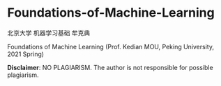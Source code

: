 # Foundations-of-Machine-Learning
北京大学 机器学习基础 牟克典

Foundations of Machine Learning (Prof. Kedian MOU, Peking University, 2021 Spring)

**Disclaimer**: NO PLAGIARISM. The author is not responsible for possible plagiarism.
